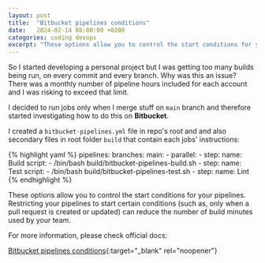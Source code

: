 ```yaml
---
layout: post
title:  "Bitbucket pipelines conditions"
date:   2024-02-14 08:00:00 +0200
categories: coding devops
excerpt: "These options allow you to control the start conditions for your pipelines. Restricting your pipelines to start certain conditions (such as, only when a pull request is created or updated) can reduce the number of build minutes used by your team."
---
```


So I started developing a personal project but I was getting too many builds being run, on every commit and every branch.
Why was this an issue? There was a monthly number of pipeline hours included for each account and I was risking to exceed that limit.

I decided to run jobs only when I merge stuff on `main` branch and therefore started investigating how to do this on **Bitbucket**.

I created a `bitbucket-pipelines.yml` file in repo's root and and also secondary files in root folder `build` that contain each jobs' instructions:


{% highlight yaml %}
pipelines:
  branches:
    main:
    - parallel:
      - step:
          name: Build
          script:
            - /bin/bash build/bitbucket-pipelines-build.sh
      - step:
          name: Test
          script:
            - /bin/bash build/bitbucket-pipelines-test.sh
      - step:
          name: Lint
{% endhighlight %}

These options allow you to control the start conditions for your pipelines. Restricting your pipelines to start certain conditions (such as, only when a pull request is created or updated) can reduce the number of build minutes used by your team.

For more information, please check official docs:

[Bitbucket pipelines conditions][bitbucket-pipelines-conditions]{:target="_blank" rel="noopener"}

[bitbucket-pipelines-conditions]: https://support.atlassian.com/bitbucket-cloud/docs/pipeline-start-conditions/
